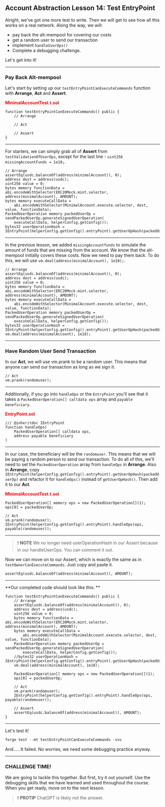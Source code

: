 ## Account Abstraction Lesson 14: Test EntryPoint

Alright, we've got one more test to write. Then we will get to see how all this works on a real network. Along the way, we will:

- pay back the alt-mempool for covering our costs
- get a random user to send our transaction
- implement `handleUserOps()`
- Complete a debugging challenge.

Let's get into it!

---

### Pay Back Alt-mempool

Let's start by setting up our `testEntryPointCanExecuteCommands` function with **Arrange**, **Act** and **Assert**.

**<span style="color:red">MinimalAccountTest.t.sol</span>**

```solidity
function testEntryPointCanExecuteCommands() public {
    // Arrange

    // Act

    // Assert
}
```

---

For starters, we can simply grab all of **Assert** from `testValidationOfUserOps`, except for the last line - `uint256 missingAccountFunds = 1e18;`.

```solidity
// Arrange
assertEq(usdc.balanceOf(address(minimalAccount)), 0);
address dest = address(usdc);
uint256 value = 0;
bytes memory functionData = abi.encodeWithSelector(ERC20Mock.mint.selector, address(minimalAccount), AMOUNT);
bytes memory executeCallData =
    abi.encodeWithSelector(MinimalAccount.execute.selector, dest, value, functionData);
PackedUserOperation memory packedUserOp = sendPackedUserOp.generateSignedUserOperation(
    executeCallData, helperConfig.getConfig());
bytes32 userOperationHash = IEntryPoint(helperConfig.getConfig().entryPoint).getUserOpHash(packedUserOp);
```

---

In the previous lesson, we added `missingAccountfunds` to simulate the amount of funds that are missing from the account. We know that the alt-mempool initially covers these costs. Now we need to pay them back. To do this, we will use `vm.deal(address(minimalAccount), 1e18);`.

```solidity
// Arrange
assertEq(usdc.balanceOf(address(minimalAccount)), 0);
address dest = address(usdc);
uint256 value = 0;
bytes memory functionData = abi.encodeWithSelector(ERC20Mock.mint.selector, address(minimalAccount), AMOUNT);
bytes memory executeCallData =
    abi.encodeWithSelector(MinimalAccount.execute.selector, dest, value, functionData);
PackedUserOperation memory packedUserOp = sendPackedUserOp.generateSignedUserOperation(
    executeCallData, helperConfig.getConfig());
bytes32 userOperationHash = IEntryPoint(helperConfig.getConfig().entryPoint).getUserOpHash(packedUserOp);
vm.deal(address(minimalAccount), 1e18);
```

---

### Have Random User Send Transaction

In our **Act**, we will use vm.prank to be a random user. This means that anyone can send our transaction as long as we sign it.

```solidity
// Act
vm.prank(randomuser);
```

---

Additionally, if you go into `handleOps` or the `EntryPoint` you'll see that it takes a `PackedUserOperation[] calldata ops` array and `payable beneficiary`.

**<span style="color:red">EntryPoint.sol</span>**

```solidity
/// @inheritdoc IEntryPoint
function handleOps(
    PackedUserOperation[] calldata ops,
    address payable beneficiary
)
```

---

In our case, the beneficiary will be the `randomuser`. This means that we will be paying a random person to send our transaction. To do all of this, we'll need to set the `PackedUserOperation` array from `handleOps` in **Arrange**. Also in **Arrange**, copy `IEntryPoint(helperConfig.getConfig().entryPoint).getUserOpHash(packedUserOp)` and refactor it for `handleOps()` instead of `getUserOpHash()`. Then add it to our **Act**.

**<span style="color:red">MinimalAccountTest.t.sol</span>**

```solidity
PackedUserOperation[] memory ops = new PackedUserOperation[](1);
ops[0] = packedUserOp;

// Act
vm.prank(randomuser);
IEntryPoint(helperConfig.getConfig().entryPoint).handleOps(ops, payable(randomuser));
```

---

> ❗ **NOTE** We no longer need userOperationHash in our Assert because in our handleUserOps. You can comment it out.

Now we can move on to our Assert, which is exactly the same as in `testOwnerCanExecuteCommands`. Just copy and paste it.

```solidity
assertEq(usdc.balanceOf(address(minimalAccount)), AMOUNT);
```

---

**Our completed code should look like this: **

```solidity
function testEntryPointCanExecuteCommands() public {
    // Arrange
    assertEq(usdc.balanceOf(address(minimalAccount)), 0);
    address dest = address(usdc);
    uint256 value = 0;
    bytes memory functionData = abi.encodeWithSelector(ERC20Mock.mint.selector, address(minimalAccount), AMOUNT);
    bytes memory executeCallData =
        abi.encodeWithSelector(MinimalAccount.execute.selector, dest, value, functionData);
    PackedUserOperation memory packedUserOp = sendPackedUserOp.generateSignedUserOperation(
        executeCallData, helperConfig.getConfig());
    //bytes32 userOperationHash = IEntryPoint(helperConfig.getConfig().entryPoint).getUserOpHash(packedUserOp);
    vm.deal(address(minimalAccount), 1e18);

    PackedUserOperation[] memory ops = new PackedUserOperation[](1);
    ops[0] = packedUserOp;

    // Act
    vm.prank(randomuser);
    IEntryPoint(helperConfig.getConfig().entryPoint).handleOps(ops, payable(randomuser));

    // Assert
    assertEq(usdc.balanceOf(address(minimalAccount)), AMOUNT);
}
```

---

Let's test it!

```js
forge test --mt testEntryPointCanExecuteCommands -vvv
```

And..... It failed. No worries, we need some debugging practice anyway.

---

### CHALLENGE TIME!

We are going to tackle this together. But first, try it out yourself. Use the debugging skills that we have learned and used throughout the course. When you get ready, move on to the next lesson.

> ❗ **PROTIP** ChatGPT is likely not the answer.

